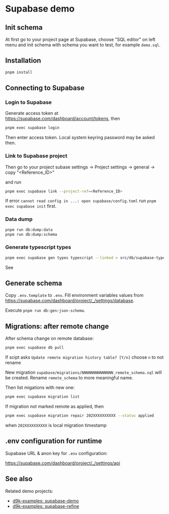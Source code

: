 # Supabase demo

## Init schema

At first go to your project page at Supabase, choose "SQL editor" on left menu and init schema with schema you want to test, for example `demo.sql`.

## Installation

```bash
pnpm install
```

## Connecting to Supabase

### Login to Supabase

Generate access token at https://supabase.com/dashboard/account/tokens, then

```bash
pnpm exec supabase login
```

Then enter access token. Local system keyring password may be asked then.

### Link to Supabase project

Then go to your project subase settings -> Project settings -> general -> copy "<Reference_ID>"

and run

```bash
pnpm exec supabase link --project-ref=<Reference_ID>
```

If error `cannot read config in ...: open supabase/config.toml` run `pnpm exec supabase init` first.

### Data dump

```bash
pnpm run db:dump:data
pnpm run db:dump:schema
```

### Generate typescript types

```bash
pnpm exec supabase gen types typescript --linked > src/db/supabase-types-generated.ts
```

See

## Generate schema

Copy `.env.template` to `.env`. Fill environment variables values from https://supabase.com/dashboard/project/_/settings/database.

Execute `pnpm run db:gen:json-schema`.

## Migrations: after remote change

After schema change on remote database:

```bash
pnpm exec supabase db pull
```

If scipt asks `Update remote migration history table? [Y/n]` choose `n` to not rename

New migration `supabase/migrations/NNNNNNNNNNNNNN_remote_schema.sql` will be created. Rename `remote_schema` to more meaningful name.

Then list migations with new one:

```bash
pnpm exec supabase migration list
```

If migration not marked remote as applied, then

```bash
pnpm exec supabase migration repair 202XXXXXXXXXX --status applied
```

when `202XXXXXXXXXX` is local migration timestamp

## .env configuration for runtime

Supabase URL & anon key for `.env` configuration:

https://supabase.com/dashboard/project/_/settings/api

## See also

Related demo projects:

- [d9k-examples: supabase-demo](https://github.com/d9k/d9k-examples/tree/main/ts/supabase-demo)
- [d9k-examples: supabase-refine](https://github.com/d9k/d9k-examples/tree/main/ts/supabase-refine)
